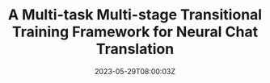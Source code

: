 ---
title: "A Multi-task Multi-stage Transitional Training Framework for Neural Chat Translation"
authors:
- Chulun Zhou
- Yunlong Liang
- Fandong Meng
- Jie Zhou
- Jinan Xu
- Hongji Wang
- Min Zhang
- Jinsong Su
author_notes:
- "共同一作"
- "共同一作"
- 
- 
- 
- 
- 
- "通讯作者"
date: "2023-05-29T08:00:03Z"
publishDate: "2025-05-29T08:00:03Z"
publication_types: [direction1]
publication: "**IEEE Transactions on Pattern Analysis and Machine Intelligence.** (CCF-A类)"
---